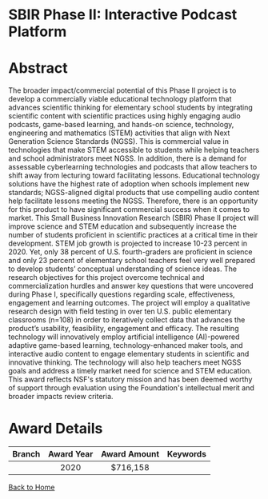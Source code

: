 
SBIR Phase II: Interactive Podcast Platform
===========================================

# Abstract


The broader impact/commercial potential of this Phase II project is to develop a commercially viable educational technology platform that advances scientific thinking for elementary school students by integrating scientific content with scientific practices using highly engaging audio podcasts, game-based learning, and hands-on science, technology, engineering and mathematics (STEM) activities that align with Next Generation Science Standards (NGSS). This is commercial value in technologies that make STEM accessible to students while helping teachers and school administrators meet NGSS. In addition, there is a demand for assessable cyberlearning technologies and podcasts that allow teachers to shift away from lecturing toward facilitating lessons. Educational technology solutions have the highest rate of adoption when schools implement new standards; NGSS-aligned digital products that use compelling audio content help facilitate lessons meeting the NGSS. Therefore, there is an opportunity for this product to have significant commercial success when it comes to market. This Small Business Innovation Research (SBIR) Phase II project will improve science and STEM education and subsequently increase the number of students proficient in scientific practices at a critical time in their development. STEM job growth is projected to increase 10-23 percent in 2020. Yet, only 38 percent of U.S. fourth-graders are proficient in science and only 23 percent of elementary school teachers feel very well prepared to develop students’ conceptual understanding of science ideas. The research objectives for this project overcome technical and commercialization hurdles and answer key questions that were uncovered during Phase I, specifically questions regarding scale, effectiveness, engagement and learning outcomes. The project will employ a qualitative research design with field testing in over ten U.S. public elementary classrooms (n=108) in order to iteratively collect data that advances the product’s usability, feasibility, engagement and efficacy. The resulting technology will innovatively employ artificial intelligence (AI)-powered adaptive game-based learning, technology-enhanced maker tools, and interactive audio content to engage elementary students in scientific and innovative thinking. The technology will also help teachers meet NGSS goals and address a timely market need for science and STEM education. This award reflects NSF's statutory mission and has been deemed worthy of support through evaluation using the Foundation's intellectual merit and broader impacts review criteria.  

# Award Details

|Branch|Award Year|Award Amount|Keywords|
| :---: | :---: | :---: | :---: |
||2020|$716,158||
  
  


[Back to Home](https://github.com/chrischow/dod_sbir_awards#576)